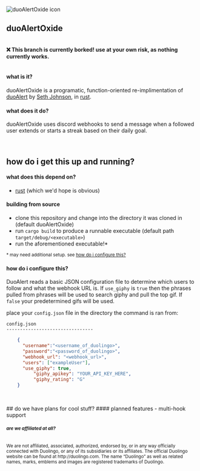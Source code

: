 ![duoAlertOxide icon](https://cdn.discordapp.com/attachments/722708774967574618/841409538594570250/g1527.svg.png)

## duoAlertOxide
<br /><b>:x: This branch is currently borked! use at your own risk, as nothing currently works.</b><br /><br />

#### what is it?
duoAlertOxide is a programatic, function-oriented re-implimentation of [duoAlert](https://github.com/Seth-Johnson/duoAlert) by [Seth Johnson](https://gihtub.com/Seth-Johnson), in [rust](https://github.com/rust-lang/rust).

#### what does it do?
duoAlertOxide uses discord webhooks to send a message when a followed user extends or starts a streak based on their daily goal.

<p>&nbsp;</p>

## how do i get this up and running?

#### what does this depend on?
- [rust](https://github.com/rust-lang/rust) (which we'd hope is obvious)

#### building from source
- clone this repository and change into the directory it was cloned in (default duoAlertOxide)
- run `cargo build` to produce a runnable executable (default path `target/debug/<executable>`)
- run the aforementioned executable!*

<sub>* may need additional setup. see [how do i configure this?](#how-do-i-configure-this) </sub>

#### how do i configure this?

DuoAlert reads a basic JSON configuration file to determine which users to follow and what the webhook URL is.  If `use_giphy` is `true` then the phrases pulled from phrases will be used to search giphy and pull the top gif. If `false` your predetermined gifs will be used.

place your `config.json` file in the directory the command is ran from:
```
config.json
--------------------------------
```

```json
	{
	  "username":"<username_of_duolingo>",
  	  "password":"<password_of_duolingo>",
	  "webhook_url": "<webhook_url>",
	  "users": ["exampleUser"],
	  "use_giphy": true,
          "giphy_apikey": "YOUR_API_KEY_HERE",
          "giphy_rating": "G"
	}
```
<p>&nbsp;</p>
## do we have plans for cool stuff?
#### planned features
- multi-hook support
<h6><sub><b><i>are we affiliated at all?</i></b></h6></sub><sub>
We are not affiliated, associated, authorized, endorsed by, or in any way officially connected with Duolingo, or any of its subsidiaries or its affiliates. The official Duolingo website can be found at http://duolingo.com. The name “Duolingo” as well as related names, marks, emblems and images are registered trademarks of Duolingo.
</sub>